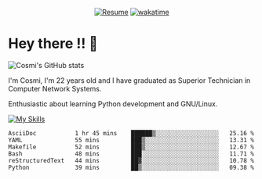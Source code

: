 
<div align="center">

[![Resume](https://img.shields.io/badge/Website-Porfolio-blue)](http://cnicolau.com) 
[![wakatime](https://wakatime.com/badge/user/5e7e21d4-152f-41d6-bf86-d6c288282185.svg)](https://wakatime.com/@5e7e21d4-152f-41d6-bf86-d6c288282185)

</div>

# Hey there !! :wave:

![Cosmi's GitHub stats](https://github-readme-stats.vercel.app/api?username=cosmi310599&show_icons=true&theme=apprentice)

I'm Cosmi, I'm 22 years old and I have graduated as Superior Technician in Computer Network Systems.

Enthusiastic about learning Python development and GNU/Linux.


[![My Skills](https://skillicons.dev/icons?i=ansible,aws,bash,linux,vim,docker,vscode,postgres,py,powershell,wordpress,git,gitlab,stackoverflow,html)](https://skillicons.dev)


<!--START_SECTION:waka-->

```text
AsciiDoc           1 hr 45 mins    ██████▒░░░░░░░░░░░░░░░░░░   25.16 %
YAML               55 mins         ███▒░░░░░░░░░░░░░░░░░░░░░   13.31 %
Makefile           52 mins         ███▒░░░░░░░░░░░░░░░░░░░░░   12.67 %
Bash               48 mins         ███░░░░░░░░░░░░░░░░░░░░░░   11.71 %
reStructuredText   44 mins         ██▓░░░░░░░░░░░░░░░░░░░░░░   10.78 %
Python             39 mins         ██▒░░░░░░░░░░░░░░░░░░░░░░   09.38 %
```

<!--END_SECTION:waka--> 



